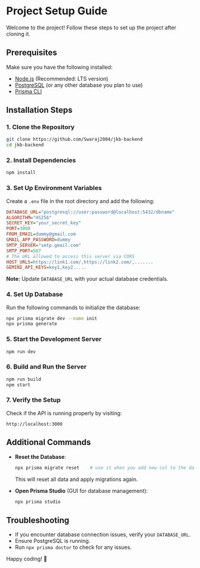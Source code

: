 # Project Setup Guide

Welcome to the project! Follow these steps to set up the project after cloning it.

## Prerequisites

Make sure you have the following installed:
- [Node.js](https://nodejs.org/) (Recommended: LTS version)
- [PostgreSQL](https://www.postgresql.org/) (or any other database you plan to use)
- [Prisma CLI](https://www.prisma.io/docs/concepts/components/prisma-cli)

## Installation Steps

### 1. Clone the Repository
```sh
git clone https://github.com/Swaraj2004/jkb-backend
cd jkb-backend
```

### 2. Install Dependencies
```sh
npm install
```

### 3. Set Up Environment Variables

Create a `.env` file in the root directory and add the following:

```ini
DATABASE_URL="postgresql://user:password@localhost:5432/dbname"
ALGORITHM="HS256"
SECRET_KEY="your_secret_key"
PORT=3000
FROM_EMAIL=dummy@gmail.com
GMAIL_APP_PASSWORD=dummy
SMTP_SERVER="smtp.gmail.com"
SMTP_PORT=587
# The URL allowed to access this server via CORS
HOST_URLS=https://link1.com/,https://link2.com/,.......
GEMINI_API_KEYS=key1,key2.....
```

**Note:** Update `DATABASE_URL` with your actual database credentials.

### 4. Set Up Database
Run the following commands to initialize the database:
```sh
npx prisma migrate dev --name init
npx prisma generate
```

### 5. Start the Development Server
```sh
npm run dev
```

### 6. Build and Run the Server
```sh
npm run build
npm start
```

### 7. Verify the Setup
Check if the API is running properly by visiting:
```
http://localhost:3000
```

## Additional Commands

- **Reset the Database**:
  ```sh
  npx prisma migrate reset    # use it when you add new col to the database or make a major change in database schema
  ```
  This will reset all data and apply migrations again.

- **Open Prisma Studio** (GUI for database management):
  ```sh
  npx prisma studio
  ```

## Troubleshooting
- If you encounter database connection issues, verify your `DATABASE_URL`.
- Ensure PostgreSQL is running.
- Run `npx prisma doctor` to check for any issues.

Happy coding! 🚀